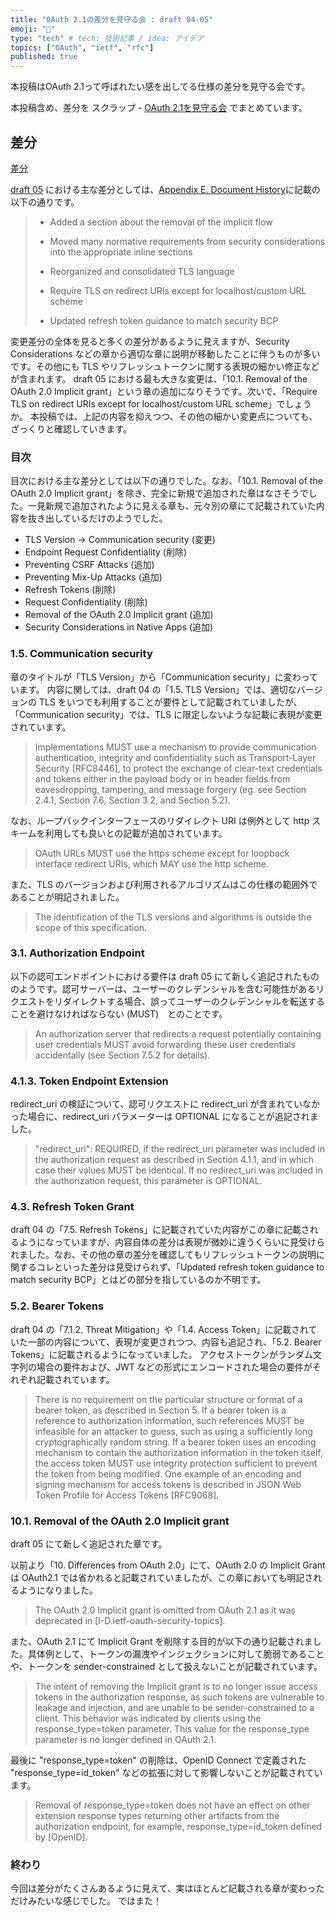 ```yaml
---
title: "OAuth 2.1の差分を見守る会 : draft 04-05"
emoji: "🙆"
type: "tech" # tech: 技術記事 / idea: アイデア
topics: ["OAuth", "ietf", "rfc"]
published: true 
---
```


本投稿はOAuth 2.1って呼ばれたい感を出してる仕様の差分を見守る会です。

本投稿含め、差分を スクラップ - [OAuth 2.1を見守る会](https://zenn.dev/ritou/scraps/098107802f952b) でまとめています。

## 差分

[差分](https://tools.ietf.org/wg/oauth/draft-ietf-oauth-v2-1/draft-ietf-oauth-v2-1-05-from-04.wdiff.html)

[draft 05](https://datatracker.ietf.org/doc/html/draft-ietf-oauth-v2-1-05.txt) における主な差分としては、[Appendix E.  Document History](https://datatracker.ietf.org/doc/html/draft-ietf-oauth-v2-1-05.txt#appendix-E)に記載の以下の通りです。

>   *  Added a section about the removal of the implicit flow
>
>   *  Moved many normative requirements from security considerations
>     into the appropriate inline sections
>
>   *  Reorganized and consolidated TLS language
>
>   *  Require TLS on redirect URIs except for localhost/custom URL
>     scheme
>
>   *  Updated refresh token guidance to match security BCP
>

変更差分の全体を見ると多くの差分があるように見えますが、Security Considerations などの章から適切な章に説明が移動したことに伴うものが多いです。その他にも TLS やリフレッシュトークンに関する表現の細かい修正などが含まれます。
draft 05 における最も大きな変更は、「10.1. Removal of the OAuth 2.0 Implicit grant」という章の追加になりそうです。次いで、「Require TLS on redirect URIs except for localhost/custom URL scheme」でしょうか。
本投稿では、上記の内容を抑えつつ、その他の細かい変更点についても、ざっくりと確認していきます。

### 目次

目次における主な差分としては以下の通りでした。なお、「10.1. Removal of the OAuth 2.0 Implicit grant」を除き、完全に新規で追加された章はなさそうでした。一見新規で追加されたように見える章も、元々別の章にて記載されていた内容を抜き出しているだけのようでした。

- TLS Version -> Communication security (変更)
- Endpoint Request Confidentiality (削除)
- Preventing CSRF Attacks (追加)
- Preventing Mix-Up Attacks (追加)
- Refresh Tokens (削除)
- Request Confidentiality (削除)
- Removal of the OAuth 2.0 Implicit grant (追加)
- Security Considerations in Native Apps (追加)

### 1.5. Communication security

章のタイトルが「TLS Version」から「Communication security」に変わっています。
内容に関しては、draft 04 の「1.5.  TLS Version」では、適切なバージョンの TLS をいつでも利用することが要件として記載されていましたが、「Communication security」では、TLS に限定しないような記載に表現が変更されています。

>    Implementations MUST use a mechanism to provide communication authentication, integrity and confidentiality such as Transport-Layer Security [RFC8446], to protect the exchange of clear-text credentials and tokens either in the payload body or in header fields from eavesdropping, tampering, and message forgery (eg. see Section 2.4.1, Section 7.6, Section 3.2, and Section 5.2).

なお、ループバックインターフェースのリダイレクト URI は例外として http スキームを利用しても良いとの記載が追加されています。

>    OAuth URLs MUST use the https scheme except for loopback interface redirect URIs, which MAY use the http scheme. 

また、TLS のバージョンおよび利用されるアルゴリズムはこの仕様の範囲外であることが明記されました。

>    The identification of the TLS versions and algorithms is outside the scope of this specification. 

### 3.1.  Authorization Endpoint

以下の認可エンドポイントにおける要件は draft 05 にて新しく追記されたもののようです。認可サーバーは、ユーザーのクレデンシャルを含む可能性があるリクエストをリダイレクトする場合、誤ってユーザーのクレデンシャルを転送することを避けなければならない (MUST)　とのことです。

>    An authorization server that redirects a request potentially containing user credentials MUST avoid forwarding these user credentials accidentally (see Section 7.5.2 for details).

### 4.1.3.  Token Endpoint Extension

redirect_uri の検証について、認可リクエストに redirect_uri が含まれていなかった場合に、redirect_uri パラメーターは OPTIONAL になることが追記されました。

>    "redirect_uri":  REQUIRED, if the redirect_uri parameter was included in the authorization request as described in Section 4.1.1, and in which case their values MUST be identical.  If no redirect_uri was included in the authorization request, this parameter is OPTIONAL.

### 4.3.  Refresh Token Grant

draft 04 の「7.5.  Refresh Tokens」に記載されていた内容がこの章に記載されるようになっていますが、内容自体の差分は表現が微妙に違うくらいに見受けられました。なお、その他の章の差分を確認してもリフレッシュトークンの説明に関するコレといった差分は見受けられず、「Updated refresh token guidance to match security BCP」とはどの部分を指しているのか不明です。

### 5.2.  Bearer Tokens

draft 04 の「7.1.2.  Threat Mitigation」や「1.4.  Access Token」に記載されていた一部の内容について、表現が変更されつつ、内容も追記され、「5.2.  Bearer Tokens」に記載されるようになっていました。
アクセストークンがランダム文字列の場合の要件および、JWT などの形式にエンコードされた場合の要件がそれぞれ記載されています。

>    There is no requirement on the particular structure or format of a bearer token, as described in Section 5.  If a bearer token is a reference to authorization information, such references MUST be infeasible for an attacker to guess, such as using a sufficiently long cryptographically random string.  If a bearer token uses an encoding mechanism to contain the authorization information in the token itself, the access token MUST use integrity protection sufficient to prevent the token from being modified.  One example of an encoding and signing mechanism for access tokens is described in JSON Web Token Profile for Access Tokens [RFC9068].

### 10.1.  Removal of the OAuth 2.0 Implicit grant

draft 05 にて新しく追記された章です。

以前より「10.  Differences from OAuth 2.0」にて、OAuth 2.0 の Implicit Grant は OAuth2.1 では省かれると記載されていましたが、この章においても明記されるようになりました。

>   The OAuth 2.0 Implicit grant is omitted from OAuth 2.1 as it was deprecated in [I-D.ietf-oauth-security-topics].

また、OAuth 2.1 にて Implicit Grant を削除する目的が以下の通り記載されました。具体例として、トークンの漏洩やインジェクションに対して脆弱であることや、トークンを sender-constrained として扱えないことが記載されています。

>   The intent of removing the Implicit grant is to no longer issue access tokens in the authorization response, as such tokens are vulnerable to leakage and injection, and are unable to be sender-constrained to a client.  This behavior was indicated by clients using the response_type=token parameter.  This value for the response_type parameter is no longer defined in OAuth 2.1.

最後に "response_type=token" の削除は、OpenID Connect で定義された "response_type=id_token" などの拡張に対して影響しないことが記載されています。

>   Removal of response_type=token does not have an effect on other extension response types returning other artifacts from the authorization endpoint, for example, response_type=id_token defined by [OpenID].

### 終わり

今回は差分がたくさんあるように見えて、実はほとんど記載される章が変わっただけみたいな感じでした。
ではまた！
